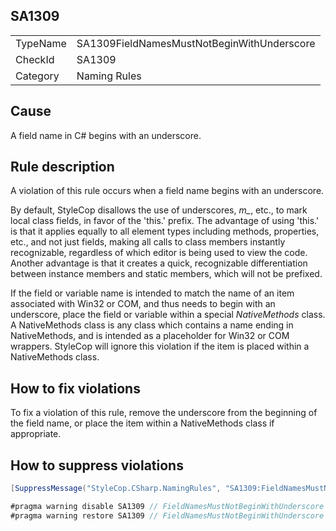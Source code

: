 ﻿## SA1309

<table>
<tr>
  <td>TypeName</td>
  <td>SA1309FieldNamesMustNotBeginWithUnderscore</td>
</tr>
<tr>
  <td>CheckId</td>
  <td>SA1309</td>
</tr>
<tr>
  <td>Category</td>
  <td>Naming Rules</td>
</tr>
</table>

## Cause

A field name in C# begins with an underscore.

## Rule description

A violation of this rule occurs when a field name begins with an underscore.

By default, StyleCop disallows the use of underscores, _m\__, etc., to mark local class fields, in favor of the 'this.' prefix. The advantage of using 'this.' is that it applies equally to all element types including methods, properties, etc., and not just fields, making all calls to class members instantly recognizable, regardless of which editor is being used to view the code. Another advantage is that it creates a quick, recognizable differentiation between instance members and static members, which will not be prefixed.

If the field or variable name is intended to match the name of an item associated with Win32 or COM, and thus needs to begin with an underscore, place the field or variable within a special _NativeMethods_ class. A NativeMethods class is any class which contains a name ending in NativeMethods, and is intended as a placeholder for Win32 or COM wrappers. StyleCop will ignore this violation if the item is placed within a NativeMethods class.

## How to fix violations

To fix a violation of this rule, remove the underscore from the beginning of the field name, or place the item within a NativeMethods class if appropriate.

## How to suppress violations

```csharp
[SuppressMessage("StyleCop.CSharp.NamingRules", "SA1309:FieldNamesMustNotBeginWithUnderscore", Justification = "Reviewed.")]
```

```csharp
#pragma warning disable SA1309 // FieldNamesMustNotBeginWithUnderscore
#pragma warning restore SA1309 // FieldNamesMustNotBeginWithUnderscore
```

